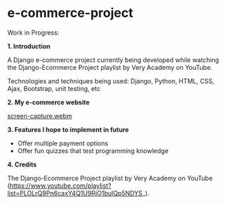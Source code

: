 # e-commerce-project

Work in Progress: 

**1. Introduction**

A Django e-commerce project currently being developed while watching the Django-Ecommerce Project playlist by Very Academy on YouTube. 

Technologies and techniques being used: Django, Python, HTML, CSS, Ajax, Bootstrap, unit testing, etc 

**2. My e-commerce website**

[screen-capture.webm](https://user-images.githubusercontent.com/108428179/222444917-e0726333-c308-4fea-a0a8-47dca715ea1c.webm)

**3. Features I hope to implement in future**

- Offer multiple payment options
- Offer fun quizzes that test programming knowledge

**4. Credits**

The Django-Ecommerce Project playlist by Very Academy on YouTube (https://www.youtube.com/playlist?list=PLOLrQ9Pn6caxY4Q1U9RjO1bulQp5NDYS_). 
